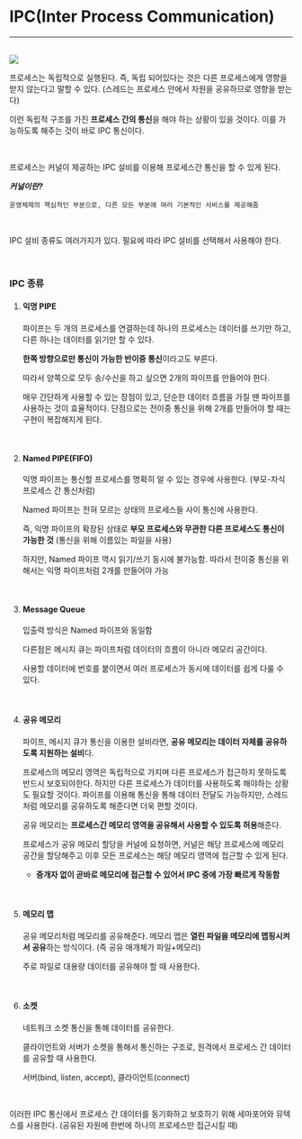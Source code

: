# IPC(Inter Process Communication)

---

<br>

<img src="https://t1.daumcdn.net/cfile/tistory/99DB8C495C4C570417">

<br>

프로세스는 독립적으로 실행된다. 즉, 독립 되어있다는 것은 다른 프로세스에게 영향을 받지 않는다고 말할 수 있다. (스레드는 프로세스 안에서 자원을 공유하므로 영향을 받는다)

이런 독립적 구조를 가진 **프로세스 간의 통신**을 해야 하는 상황이 있을 것이다. 이를 가능하도록 해주는 것이 바로 IPC 통신이다.

<br>

프로세스는 커널이 제공하는 IPC 설비를 이용해 프로세스간 통신을 할 수 있게 된다.

***커널이란?***

```
운영체제의 핵심적인 부분으로, 다른 모든 부분에 여러 기본적인 서비스를 제공해줌
```

<br>

IPC 설비 종류도 여러가지가 있다. 필요에 따라 IPC 설비를 선택해서 사용해야 한다.

<br>

### IPC 종류

1. #### 익명 PIPE

   파이프는 두 개의 프로세스를 연결하는데 하나의 프로세스는 데이터를 쓰기만 하고, 다른 하나는 데이터를 읽기만 할 수 있다.
   
   **한쪽 방향으로만 통신이 가능한 반이중 통신**이라고도 부른다.
   
   따라서 양쪽으로 모두 송/수신을 하고 싶으면 2개의 파이프를 만들어야 한다.
   
   
   
   매우 간단하게 사용할 수 있는 장점이 있고, 단순한 데이터 흐름을 가질 땐 파이프를 사용하는 것이 효율적이다. 단점으로는 전이중 통신을 위해 2개를 만들어야 할 때는 구현이 복잡해지게 된다.

<br>

2. #### Named PIPE(FIFO)

   익명 파이프는 통신할 프로세스를 명확히 알 수 있는 경우에 사용한다. (부모-자식 프로세스 간 통신처럼)
   
   Named 파이프는 전혀 모르는 상태의 프로세스들 사이 통신에 사용한다.
   
   즉, 익명 파이프의 확장된 상태로 **부모 프로세스와 무관한 다른 프로세스도 통신이 가능한 것** (통신을 위해 이름있는 파일을 사용)
   

   하지만, Named 파이프 역시 읽기/쓰기 동시에 불가능함. 따라서 전이중 통신을 위해서는 익명 파이프처럼 2개를 만들어야 가능

<br>

3. #### Message Queue

   입출력 방식은 Named 파이프와 동일함
   
   다른점은 메시지 큐는 파이프처럼 데이터의 흐름이 아니라 메모리 공간이다.
   
   
   사용할 데이터에 번호를 붙이면서 여러 프로세스가 동시에 데이터를 쉽게 다룰 수 있다.

<br>

4. #### 공유 메모리

   파이프, 메시지 큐가 통신을 이용한 설비라면, **공유 메모리는 데이터 자체를 공유하도록 지원하는 설비**다.
   
   프로세스의 메모리 영역은 독립적으로 가지며 다른 프로세스가 접근하지 못하도록 반드시 보호되야한다. 하지만 다른 프로세스가 데이터를 사용하도록 해야하는 상황도 필요할 것이다. 파이프를 이용해 통신을 통해 데이터 전달도 가능하지만, 스레드처럼 메모리를 공유하도록 해준다면 더욱 편할 것이다.

   공유 메모리는 **프로세스간 메모리 영역을 공유해서 사용할 수 있도록 허용**해준다.

   프로세스가 공유 메모리 할당을 커널에 요청하면, 커널은 해당 프로세스에 메모리 공간을 할당해주고 이후 모든 프로세스는 해당 메모리 영역에 접근할 수 있게 된다.
   
   - **중개자 없이 곧바로 메모리에 접근할 수 있어서 IPC 중에 가장 빠르게 작동함**

<br>

5. #### 메모리 맵

   공유 메모리처럼 메모리를 공유해준다. 메모리 맵은 **열린 파일을 메모리에 맵핑시켜서 공유**하는 방식이다. (즉 공유 매개체가 파일+메모리)
   
   주로 파일로 대용량 데이터를 공유해야 할 때 사용한다.

<br>

6. #### 소켓

   네트워크 소켓 통신을 통해 데이터를 공유한다.

   클라이언트와 서버가 소켓을 통해서 통신하는 구조로, 원격에서 프로세스 간 데이터를 공유할 때 사용한다.
   
   서버(bind, listen, accept), 클라이언트(connect)

<br>

이러한 IPC 통신에서 프로세스 간 데이터를 동기화하고 보호하기 위해 세마포어와 뮤텍스를 사용한다. 
(공유된 자원에 한번에 하나의 프로세스만 접근시킬 때)